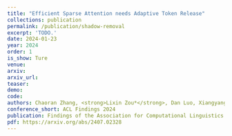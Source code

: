 ```yaml
---    
title: "Efficient Sparse Attention needs Adaptive Token Release"
collections: publication
permalink: /publication/shadow-removal
excerpt: 'TODO.'
date: 2024-01-23
year: 2024
order: 1
is_show: Ture
venue: 
arxiv: 
arxiv_url: 
teaser: 
demo: 
code: 
authors: Chaoran Zhang, <strong>Lixin Zou*</strong>, Dan Luo, Xiangyang Luo, Zihao Li, Min Tang, Chenliang Li (*Corresponding Author)
conference_short: ACL Findings 2024
publication: Findings of the Association for Computational Linguistics ACL 2024. <strong>(CCF-A)</strong>
pdf: https://arxiv.org/abs/2407.02328
---
```



